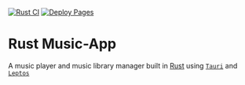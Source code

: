 [![Rust CI](https://github.com/Grant-Duchars/Music-App/actions/workflows/ci.yml/badge.svg)](https://github.com/Grant-Duchars/Music-App/actions/workflows/ci.yml) [![Deploy Pages](https://github.com/Grant-Duchars/Music-App/actions/workflows/deploy_gh_pages.yml/badge.svg?branch=main)](https://github.com/Grant-Duchars/Music-App/actions/workflows/deploy_gh_pages.yml)

# Rust Music-App

A music player and music library manager built in [Rust](https://www.rust-lang.org/) using [`Tauri`](https://tauri.app/) and [`Leptos`](https://www.leptos.dev/)
